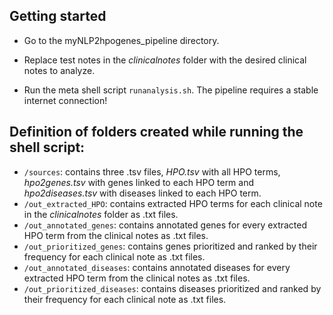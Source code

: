 ## Getting started
* Go to the myNLP2hpogenes_pipeline directory.

* Replace test notes in the *clinicalnotes* folder with the desired clinical notes to analyze.

* Run the meta shell script `runanalysis.sh`. The pipeline requires a stable internet connection!


## Definition of folders created while running the shell script:

* `/sources`: contains three .tsv files, *HPO.tsv* with all HPO terms, *hpo2genes.tsv* with genes linked to each HPO term and *hpo2diseases.tsv* with diseases linked to each HPO term.
* `/out_extracted_HPO`: contains extracted HPO terms for each clinical note in the *clinicalnotes* folder as .txt files.
* `/out_annotated_genes`: contains annotated genes for every extracted HPO term from the clinical notes as .txt files.
* `/out_prioritized_genes`: contains genes prioritized and ranked by their frequency for each clinical note as .txt files.
* `/out_annotated_diseases`: contains annotated diseases for every extracted HPO term from the clinical notes as .txt files.
* `/out_prioritized_diseases`: contains diseases prioritized and ranked by their frequency for each clinical note as .txt files.
